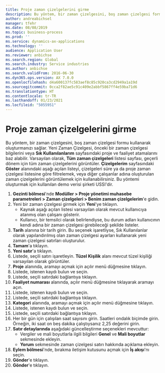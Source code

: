 ```yaml
---
title: Proje zaman çizelgelerini girme
description: Bu yöntem, bir zaman çizelgesini, boş zaman çizelgesi formu kullanarak oluşturmanızı sağlar.
author: andreabichsel
manager: tfehr
ms.date: 08/08/2019
ms.topic: business-process
ms.prod: ''
ms.service: dynamics-ax-applications
ms.technology: ''
audience: Application User
ms.reviewer: anbichse
ms.search.region: Global
ms.search.industry: Service industries
ms.author: anbichse
ms.search.validFrom: 2016-06-30
ms.dyn365.ops.version: AX 7.0.0
ms.openlocfilehash: d4a600137fc583aef8c85c920ca3cd2949a1a19d
ms.sourcegitcommit: 0cca2f82ae5c91c409e2abbf5867ff4e59ba71d6
ms.translationtype: HT
ms.contentlocale: tr-TR
ms.lasthandoff: 01/23/2021
ms.locfileid: "5055951"
---
```

# <a name="enter-project-timesheets"></a>Proje zaman çizelgelerini girme

Bu yöntem, bir zaman çizelgesini, boş zaman çizelgesi formu kullanarak oluşturmanızı sağlar. Yeni Zaman Çizelgesi, önceki bir zaman çizelgesi bilgilerini veya **Sık Kullanılanlarım** sayfasındaki proje ve faaliyet atamalarını baz alabilir. Varsayılan olarak, **Tüm zaman çizelgeleri** listesi sayfası, geçerli dönem için tüm zaman çizelgelerini görüntüler. **Çizelgelerim** sayfasındaki **Göster** alanındaki aşağı açılan listeyi, çizelgeleri süre ya da proje zaman çizelgesi listesine göre filtrelemek, veya diğer çalışanlar adına oluşturulan zaman çizelgelerini görüntülemek için kullanabilirsiniz. Bu yöntemi oluşturmak için kullanılan demo verisi şirketi USSI'dir.  

1. **Gezinti bölmesi**'nde **Modüller > Proje yönetimi muhasebe parametreleri > Zaman çizelgeleri > Benim zaman çizelgelerim**'e gidin.
2. Yeni bir zaman çizelgesi girmek için **Yeni**'ye tıklayın.
    - Kaynak aşağı açılan listesi varsayılan olarak mevcut kullanıcıya atanmış olan çalışanı gösterir.  
    - Kullanıcı, bir temsilci olarak belirlendiyse, bu durum adları kullanıcının kendi adına bir zaman çizelgesi girebileceği şekilde listeler.  
3. **Tarih** alanına bir tarih girin. Bu seçenek işaretliyse, Sık Kullanılanlar olarak yapılandırılmış olan zaman çizelgesi ayarları kullanarak yeni zaman çizelgesi satırları oluşturulur.  
4. **Tamam**'a tıklayın.
5. **Yeni satır**'a tıklayın.
6. Listede, seçili satırı işaretleyin. **Tüzel Kişilik** alanı mevcut tüzel kişiliği varsayılan olarak görüntüler.   
7. **Proje** alanında, aramayı açmak için açılır menü düğmesine tıklayın.
8. Listede, istenen kaydı bulun ve seçin.
9. Listede, seçili satırdaki bağlantıya tıklayın.
10. **Faaliyet numarası** alanında, açılır menü düğmesine tıklayarak aramayı açın.
11. Listede, istenen kaydı bulun ve seçin.
12. Listede, seçili satırdaki bağlantıya tıklayın.
13. **Kategori** alanında, aramayı açmak için açılır menü düğmesine tıklayın.
14. Listede, istenen kaydı bulun ve seçin.
15. Listede, seçili satırdaki bağlantıya tıklayın.
16. Her bir gün için çalışılan saat sayısını girin. Saatleri ondalık biçimde girin. Örneğin, iki saat on beş dakika çalıştıysanız 2,25 değerini girin.   
17. **Satır detaylarında** aşağıdaki güncelleştirme seçenekleri mevcuttur:
    - Vergiler ve mali boyutlarla ilgili bilgileri **Genel** ve **Mali boyutlar** sekmesinde ekleyin.
    - **Yorum** sekmesinde zaman çizelgesi satırı hakkında açıklama ekleyin.
20. **Eylem bölmesi**'nde, bırakma iletişim kutusunu açmak için **İş akışı**'nı seçin.
21. **Gönder**'e tıklayın.
22. **Gönder**'e tıklayın.

